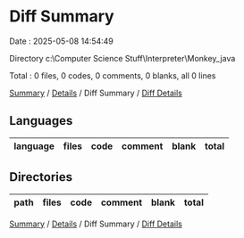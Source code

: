 # Diff Summary

Date : 2025-05-08 14:54:49

Directory c:\\Computer Science Stuff\\Interpreter\\Monkey_java

Total : 0 files,  0 codes, 0 comments, 0 blanks, all 0 lines

[Summary](results.md) / [Details](details.md) / Diff Summary / [Diff Details](diff-details.md)

## Languages
| language | files | code | comment | blank | total |
| :--- | ---: | ---: | ---: | ---: | ---: |

## Directories
| path | files | code | comment | blank | total |
| :--- | ---: | ---: | ---: | ---: | ---: |

[Summary](results.md) / [Details](details.md) / Diff Summary / [Diff Details](diff-details.md)